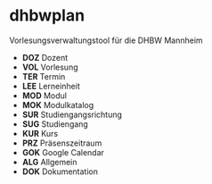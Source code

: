 ﻿# dhbwplan
Vorlesungsverwaltungstool für die DHBW Mannheim


* **DOZ** Dozent
* **VOL** Vorlesung
* **TER** Termin
* **LEE** Lerneinheit 
* **MOD** Modul
* **MOK** Modulkatalog
* **SUR** Studiengangsrichtung
* **SUG** Studiengang
* **KUR** Kurs
* **PRZ** Präsenszeitraum
* **GOK** Google Calendar
* **ALG** Allgemein
* **DOK** Dokumentation
